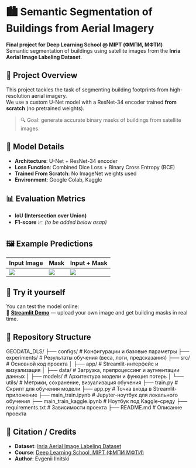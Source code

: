 # 🏙️ Semantic Segmentation of Buildings from Aerial Imagery

**Final project for Deep Learning School @ MIPT (ФМПИ, МФТИ)**  
Semantic segmentation of buildings using satellite images from the **Inria Aerial Image Labeling Dataset**.

## 📌 Project Overview

This project tackles the task of segmenting building footprints from high-resolution aerial imagery.  
We use a custom U-Net model with a ResNet-34 encoder trained **from scratch** (no pretrained weights).

> 🔍 Goal: generate accurate binary masks of buildings from satellite images.

## 🧠 Model Details

- **Architecture**: U-Net + ResNet-34 encoder
- **Loss Function**: Combined Dice Loss + Binary Cross Entropy (BCE)
- **Trained From Scratch**: No ImageNet weights used
- **Environment**: Google Colab, Kaggle

## 📊 Evaluation Metrics

- **IoU (Intersection over Union)**
- **F1-score**
📈 *(to be added below asap)*

## 🖼️ Example Predictions

| Input Image |    Mask    | Input + Mask |
|-------------|------------|--------------|
| ![](https://drive.google.com/file/d/1Mj-gG1QZkvH86kGn5LOonVZPdqNU6K3i/view?usp=drive_link) | ![](https://drive.google.com/file/d/1MBF2gEA_C9Qp-hZrl3uRoKvFBQEiffIH/view?usp=sharing) | ![](https://drive.google.com/file/d/14J4dO76fW8vtHbUh4zN4ZyDltiRMiWVG/view?usp=sharing) |

## 🚀 Try it yourself

You can test the model online:  
🔗 **[Streamlit Demo](https://geodatadls.streamlit.app/)** — upload your own image and get building masks in real time.

## 📁 Repository Structure

GEODATA_DLS/
├── configs/ # Конфигурации и базовые параметры
├── experiments/ # Результаты обучения (веса, логи, предсказания)
├── src/ # Основной код проекта
│ ├── app/ # Streamlit-интерфейс и визуализация
│ ├── data/ # Загрузка, препроцессинг и аугментации данных
│ ├── models/ # Архитектура модели и функция потерь
│ └── utils/ # Метрики, сохранение, визуализация обучения
├── train.py # Скрипт для обучения модели
├── app.py # Точка входа в Streamlit-приложение
├── main_train.ipynb # Jupyter-ноутбук для локального обучения
├── main_train_kaggle.ipynb # Ноутбук под Kaggle-среду
├── requirements.txt # Зависимости проекта
├── README.md # Описание проекта



## 💬 Citation / Credits

- **Dataset**: [Inria Aerial Image Labeling Dataset](https://project.inria.fr/aerialimagelabeling/)
- **Course**: [Deep Learning School, MIPT (ФМПИ МФТИ)](https://dls.samcs.ru/)
- **Author**: Evgenii Ilnitski